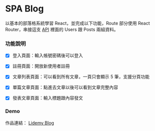 # SPA Blog

以基本的部落格系統學習 React，並完成以下功能，Route 部分使用 React Router，串接這支 [API](https://github.com/Lidemy/lidemy-student-json-api-server) 裡面的 Users 跟 Posts 兩組資料。


### 功能說明
- [x] 登入頁面：輸入帳號密碼後可以登入
- [x] 註冊頁面：開放新使用者註冊
- [x] 文章列表頁面：可以看到所有文章，一頁只會顯示 5 筆，支援分頁功能
- [x] 單篇文章頁面：點進去文章以後可以看到文章完整內容
- [x] 發表文章頁面：輸入標題跟內容發文


### Demo
作品連結： [Lidemy Blog](https://zoeaeen13.github.io/react-test-blog/#/) 
